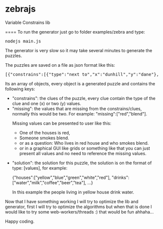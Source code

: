zebrajs
=======

Variable Constrains lib

==== 
To run the generator just go to folder examples/zebra and type:

<pre>
nodejs main.js
</pre>

The generator is very slow so it may take several minutes to generate the puzzles.

The puzzles are saved on a file as json format like this:
<pre>
[{"constrains":[{"type":"next to","x":"dunhill","y":"dane"},{"type":"middle","x":"pallmall","y":null},{"type":"next to","x":"white","y":"tea"},{"type":"next to","x":"milk","y":"water"},{"type":"immediately to the left of","x":"water","y":"dog"},{"type":"next to","x":"beer","y":"norwegian"},{"type":"immediately to the left of","x":"prince","y":"horse"},{"type":"immediately to the left of","x":"horse","y":"cats"},{"type":"same position as","x":"yellow","y":"birds"},{"type":"immediately to the left of","x":"swede","y":"zebra"},{"type":"same position as","x":"blue","y":"dog"},{"type":"middle","x":"green","y":null},{"type":"middle","x":"coffee","y":null},{"type":"immediately to the left of","x":"german","y":"bluemaster"},{"type":"middle","x":"english","y":null},{"type":"immediately to the left of","x":"bluemaster","y":"prince"}],"missing":["red","blend"],"solution":{"houses":["yellow","blue","green","white","red"],"drinks":["water","milk","coffee","beer","tea"],"people":["german","swede","english","dane","norwegian"],"smokes":["blend","bluemaster","prince","pallmall","dunhill"],"animal":["birds","dog","zebra","horse","cats"]}}]
</pre>

Its an array of objects, every object is a generated puzzle and contains the following keys:
<ul>
<li>"constrains": the clues of the puzzle, every clue contain the type of the clue and one (x) or two (y) values.</li>
<li>"missing": the values that are missing from the constrains/clues, normally this would be two. For example: "missing":["red","blend"].
<p>Missing values can be presented to user like this:
<ul>
<li>One of the houses is red,</li>
<li>Someone smokes blend.</li>
<li>or as a question: Who lives in red house and who smokes blend.</li>
<li>or in a graphical GUI like grids or something like that you can just present all values and no need to reference the missing values.
</li></ul>
</p>
</li>
<li>"solution": the solution for this puzzle, the solution is on the format of type: [values], for example:
<p>{"houses":["yellow","blue","green","white","red"], "drinks":["water","milk","coffee","beer","tea"], ...}</p>
<p>In this example the people living in yellow house drink water.</p>
</li>
</ul>

Now that I have something working I will try to optimize the lib and generator, first I will try to optimize the algorithms but when that is done I would like to try some web-workers/threads :) that would be fun ahhaha...

Happy coding. 
